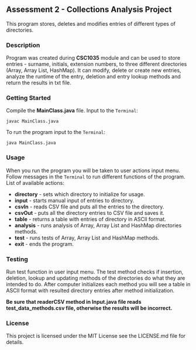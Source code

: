 ## Assessment 2 - Collections Analysis Project
This program stores, deletes and modifies entries of different types of 
directories.
### Description
Program was created during **CSC1035** module and can be used to store
entries - surname, initials, extension numbers, to three different directories
(Array, Array List, HashMap). It can modify, delete or create new entries, 
analyze the runtime of the entry, deletion and entry lookup methods and return 
the results in txt file.

### Getting Started
Compile the **MainClass.java** file. Input to the ````Terminal````:
````
javac MainClass.java
````
To run the program input to the ````Terminal````:
````
java MainClass.java
````
### Usage
When you run the program you will be taken to user actions input menu. 
Follow messages in the ````Terminal````  to run different functions of
the program. List of available actions:
+ **directory** - sets which directory to initialize for usage.
+ **input** - starts manual input of entries to directory.
+ **csvIn** - reads CSV file and puts all the entries to the directory.
+ **csvOut** - puts all the directory entries to CSV file and saves it.
+ **table** - returns a table with entries of directory in ASCII format.
+ **analysis** - runs analysis of Array, Array List and HashMap directories methods.
+ **test** - runs tests of Array, Array List and HashMap methods.
+ **exit** - ends the program.

### Testing
Run test function in user input menu. The test method checks if insertion,
deletion, lookup and updating methods of the directories do what they
are intended to do. After computer initializes each method you will see
a table in ASCII format with resulted directory entries after method
initialization.

**Be sure that readerCSV method in Input.java file reads test_data_methods.csv
file, otherwise the results will be incorrect.**
### License
This project is licensed under the MIT License see the LICENSE.md file 
for details.